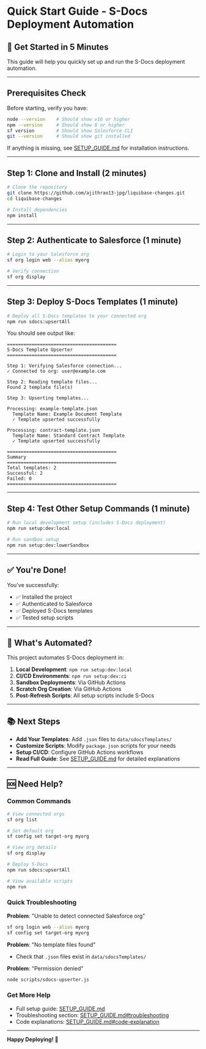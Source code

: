 # Quick Start Guide - S-Docs Deployment Automation

## 🚀 Get Started in 5 Minutes

This guide will help you quickly set up and run the S-Docs deployment automation.

---

## Prerequisites Check

Before starting, verify you have:
```bash
node --version    # Should show v16 or higher
npm --version     # Should show 8 or higher
sf version        # Should show Salesforce CLI
git --version     # Should show git installed
```

If anything is missing, see [SETUP_GUIDE.md](SETUP_GUIDE.md#prerequisites) for installation instructions.

---

## Step 1: Clone and Install (2 minutes)

```bash
# Clone the repository
git clone https://github.com/ajithrao13-jpg/liquibase-changes.git
cd liquibase-changes

# Install dependencies
npm install
```

---

## Step 2: Authenticate to Salesforce (1 minute)

```bash
# Login to your Salesforce org
sf org login web --alias myorg

# Verify connection
sf org display
```

---

## Step 3: Deploy S-Docs Templates (1 minute)

```bash
# Deploy all S-Docs templates to your connected org
npm run sdocs:upsertAll
```

You should see output like:
```
========================================
S-Docs Template Upserter
========================================

Step 1: Verifying Salesforce connection...
✓ Connected to org: user@example.com

Step 2: Reading template files...
Found 2 template file(s)

Step 3: Upserting templates...

Processing: example-template.json
  Template Name: Example Document Template
  ✓ Template upserted successfully

Processing: contract-template.json
  Template Name: Standard Contract Template
  ✓ Template upserted successfully

========================================
Summary
========================================
Total templates: 2
Successful: 2
Failed: 0
========================================
```

---

## Step 4: Test Other Setup Commands (1 minute)

```bash
# Run local development setup (includes S-Docs deployment)
npm run setup:dev:local

# Run sandbox setup
npm run setup:dev:lowerSandbox
```

---

## ✅ You're Done!

You've successfully:
- ✅ Installed the project
- ✅ Authenticated to Salesforce
- ✅ Deployed S-Docs templates
- ✅ Tested setup scripts

---

## 🎯 What's Automated?

This project automates S-Docs deployment in:

1. **Local Development**: `npm run setup:dev:local`
2. **CI/CD Environments**: `npm run setup:dev:ci`
3. **Sandbox Deployments**: Via GitHub Actions
4. **Scratch Org Creation**: Via GitHub Actions
5. **Post-Refresh Scripts**: All setup scripts include S-Docs

---

## 📚 Next Steps

- **Add Your Templates**: Add `.json` files to `data/sdocsTemplates/`
- **Customize Scripts**: Modify `package.json` scripts for your needs
- **Setup CI/CD**: Configure GitHub Actions workflows
- **Read Full Guide**: See [SETUP_GUIDE.md](SETUP_GUIDE.md) for detailed explanations

---

## 🆘 Need Help?

### Common Commands

```bash
# View connected orgs
sf org list

# Set default org
sf config set target-org myorg

# View org details
sf org display

# Deploy S-Docs
npm run sdocs:upsertAll

# View available scripts
npm run
```

### Quick Troubleshooting

**Problem**: "Unable to detect connected Salesforce org"
```bash
sf org login web --alias myorg
sf config set target-org myorg
```

**Problem**: "No template files found"
- Check that `.json` files exist in `data/sdocsTemplates/`

**Problem**: "Permission denied"
```bash
node scripts/sdocs-upserter.js
```

### Get More Help

- Full setup guide: [SETUP_GUIDE.md](SETUP_GUIDE.md)
- Troubleshooting section: [SETUP_GUIDE.md#troubleshooting](SETUP_GUIDE.md#troubleshooting)
- Code explanations: [SETUP_GUIDE.md#code-explanation](SETUP_GUIDE.md#code-explanation)

---

**Happy Deploying! 🎉**
